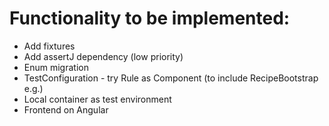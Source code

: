 # Functionality to be implemented:
* Add fixtures
* Add assertJ dependency (low priority)
* Enum migration
* TestConfiguration - try Rule as Component (to include RecipeBootstrap e.g.)
* Local container as test environment
* Frontend on Angular